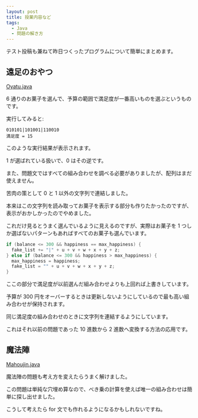 ```yaml
---
layout: post
title: 授業内容など
tags:
  - Java
  - 問題の解き方
---
```


テスト投稿も兼ねて昨日つくったプログラムについて簡単にまとめます。

## 遠足のおやつ

[Oyatu.java](https://github.com/yoneyonepyon/rensyu/blob/master/Oyatu.java)

6 通りのお菓子を選んで、予算の範囲で満足度が一番高いものを選ぶというものです。

実行してみると:

    010101|101001|110010
    満足度 = 15

このような実行結果が表示されます。

1 が選ばれている扱いで、0 はその逆です。

また、問題文ではすべての組み合わせを調べる必要がありましたが、配列はまだ使えません。

苦肉の策として 0 と 1 以外の文字列で連結しました。

本来はこの文字列を読み取ってお菓子を表示する部分も作りたかったのですが、表示がおかしかったのでやめました。

これだけ見るとうまく選んでいるように見えるのですが、実際はお菓子を 1 つしか選ばないパターンもあればすべてのお菓子も選んでいます。

```java
if (balance <= 300 && happiness == max_happiness) {
  fake_list += "|" + u + v + w + x + y + z;
} else if (balance <= 300 && happiness > max_happiness) {
  max_happiness = happiness;
  fake_list = "" + u + v + w + x + y + z;
}
```

ここの部分で満足度が以前選んだ組み合わせよりも上回れば上書きしています。

予算が 300 円をオーバーするときは更新しないようにしているので最も高い組み合わせが保持されます。

同じ満足度の組み合わせのときに文字列を連結するようにしています。

これはそれ以前の問題であった 10 進数から 2 進数へ変換する方法の応用です。

## 魔法陣

[Mahoujin.java](https://github.com/yoneyonepyon/rensyu/blob/master/Mahoujin.java)

魔法陣の問題も考え方を変えたらうまく解けました。

この問題は単純な穴埋め算なので、べき乗の計算を使えば唯一の組み合わせは簡単に探し出せました。

こうして考えたら for 文でも作れるようになるかもしれないですね。
